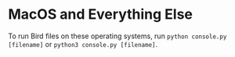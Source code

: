 # MacOS and Everything Else

To run Bird files on these operating systems, run `python console.py [filename]` or `python3 console.py [filename]`.